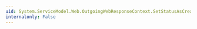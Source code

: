 ```yaml
---
uid: System.ServiceModel.Web.OutgoingWebResponseContext.SetStatusAsCreated(System.Uri)
internalonly: False
---
```

